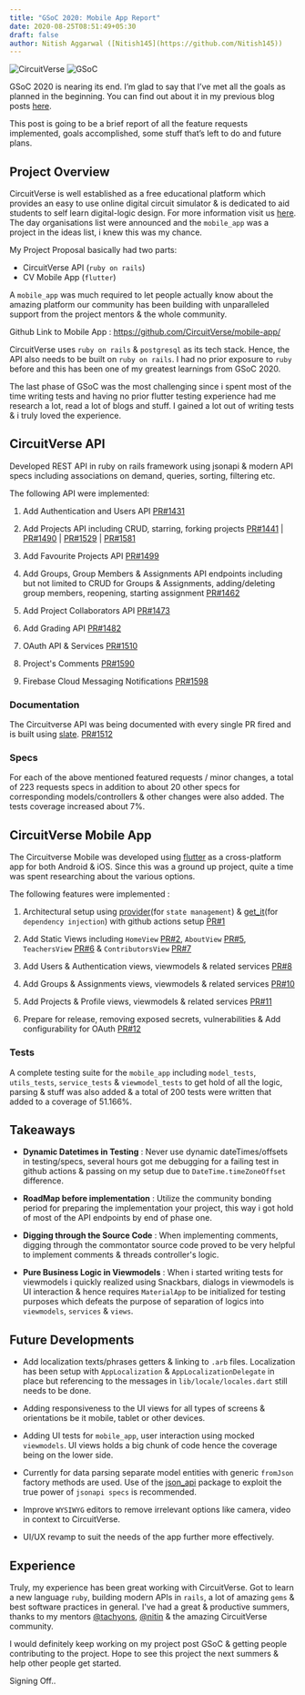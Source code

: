 ```yaml
---
title: "GSoC 2020: Mobile App Report"
date: 2020-08-25T08:51:49+05:30
draft: false
author: Nitish Aggarwal ([Nitish145](https://github.com/Nitish145))
---
```


![CircuitVerse](/img/cv_cover.png)
![GSoC](/img/gsoc_cover.png)

GSoC 2020 is nearing its end. I’m glad to say that I’ve met all the goals as planned in the beginning. You can find out about it in my previous blog posts [here](https://nitish145.github.io/blog).

This post is going to be a brief report of all the feature requests implemented, goals accomplished, some stuff that’s left to do and future plans.

## Project Overview

CircuitVerse is well established as a free educational platform which provides an easy to use online digital circuit simulator & is dedicated to aid students to self learn digital-logic design. For more information visit us [here](http://circuitverse.org/). The day organisations list were announced and the `mobile_app` was a project in the ideas list, i knew this was my chance.

My Project Proposal basically had two parts:

- CircuitVerse API (`ruby on rails`)
- CV Mobile App (`flutter`)

A `mobile_app` was much required to let people actually know about the amazing platform our community has been building with unparalleled support from the project mentors & the whole community.

Github Link to Mobile App : https://github.com/CircuitVerse/mobile-app/

CircuitVerse uses `ruby on rails` & `postgresql` as its tech stack. Hence, the API also needs to be built on `ruby on rails`. I had no prior exposure to `ruby` before and this has been one of my greatest learnings from GSoC 2020.

The last phase of GSoC was the most challenging since i spent most of the time writing tests and having no prior flutter testing experience had me research a lot, read a lot of blogs and stuff. I gained a lot out of writing tests & i truly loved the experience.

## CircuitVerse API

Developed REST API in ruby on rails framework using jsonapi & modern API specs including associations on demand, queries, sorting, filtering etc.

The following API were implemented:

1. Add Authentication and Users API [PR#1431](https://github.com/CircuitVerse/CircuitVerse/pull/1431)

2. Add Projects API including CRUD, starring, forking projects [PR#1441](https://github.com/CircuitVerse/CircuitVerse/pull/1441) | [PR#1490](https://github.com/CircuitVerse/CircuitVerse/pull/1490) | [PR#1529](https://github.com/CircuitVerse/CircuitVerse/pull/1529) | [PR#1581](https://github.com/CircuitVerse/CircuitVerse/pull/1581)

3. Add Favourite Projects API [PR#1499](https://github.com/CircuitVerse/CircuitVerse/pull/1499)

4. Add Groups, Group Members & Assignments API endpoints including but not limited to CRUD for Groups & Assignments, adding/deleting group members, reopening, starting assignment [PR#1462](https://github.com/CircuitVerse/CircuitVerse/pull/1462)

5. Add Project Collaborators API [PR#1473](https://github.com/CircuitVerse/CircuitVerse/pull/1473)

6. Add Grading API [PR#1482](https://github.com/CircuitVerse/CircuitVerse/pull/1482)

7. OAuth API & Services [PR#1510](https://github.com/CircuitVerse/CircuitVerse/pull/1510)

8. Project's Comments [PR#1590](https://github.com/CircuitVerse/CircuitVerse/pull/1590)

9. Firebase Cloud Messaging Notifications [PR#1598](https://github.com/CircuitVerse/CircuitVerse/pull/1598)

### Documentation

The Circuitverse API was being documented with every single PR fired and is built using [slate](https://github.com/slatedocs/slate/). [PR#1512](https://github.com/CircuitVerse/CircuitVerse/pull/1512)

### Specs

For each of the above mentioned featured requests / minor changes, a total of 223 requests specs in addition to about 20 other specs for corresponding models/controllers & other changes were also added. The tests coverage increased about 7%.

## CircuitVerse Mobile App

The Circuitverse Mobile was developed using [flutter](http://flutter.dev/) as a cross-platform app for both Android & iOS. Since this was a ground up project, quite a time was spent researching about the various options.

The following features were implemented :

1. Architectural setup using [provider](https://pub.dev/packages/provider)(for `state management`) & [get_it](https://pub.dev/packages/get_it)(for `dependency injection`) with github actions setup [PR#1](https://github.com/CircuitVerse/mobile-app/pull/1)

2. Add Static Views including `HomeView` [PR#2](https://github.com/CircuitVerse/mobile-app/pull/2), `AboutView` [PR#5](https://github.com/CircuitVerse/mobile-app/pull/5), `TeachersView` [PR#6](https://github.com/CircuitVerse/mobile-app/pull/6) & `ContributorsView` [PR#7](https://github.com/CircuitVerse/mobile-app/pull/7)

3. Add Users & Authentication views, viewmodels & related services [PR#8](https://github.com/CircuitVerse/mobile-app/pull/8)

4. Add Groups & Assignments views, viewmodels & related services [PR#10](https://github.com/CircuitVerse/mobile-app/pull/10)

5. Add Projects & Profile views, viewmodels & related services [PR#11](https://github.com/CircuitVerse/mobile-app/pull/11)

6. Prepare for release, removing exposed secrets, vulnerabilities & Add configurability for OAuth [PR#12](https://github.com/CircuitVerse/mobile-app/pull/12)

### Tests

A complete testing suite for the `mobile_app` including `model_tests`, `utils_tests`, `service_tests` & `viewmodel_tests` to get hold of all the logic, parsing & stuff was also added & a total of 200 tests were written that added to a coverage of 51.166%.

## Takeaways

- **Dynamic Datetimes in Testing** : Never use dynamic dateTimes/offsets in testing/specs, several hours got me debugging for a failing test in github actions & passing on my setup due to `DateTime.timeZoneOffset` difference.

- **RoadMap before implementation** : Utilize the community bonding period for preparing the implementation your project, this way i got hold of most of the API endpoints by end of phase one.

- **Digging through the Source Code** : When implementing comments, digging through the commontator source code proved to be very helpful to implement comments & threads controller's logic.

- **Pure Business Logic in Viewmodels** : When i started writing tests for viewmodels i quickly realized using Snackbars, dialogs in viewmodels is UI interaction & hence requires `MaterialApp` to be initialized for testing purposes which defeats the purpose of separation of logics into `viewmodels`, `services` & `views`.

## Future Developments

- Add localization texts/phrases getters & linking to `.arb` files. Localization has been setup with `AppLocalization` & `AppLocalizationDelegate` in place but referencing to the messages in `lib/locale/locales.dart` still needs to be done.

- Adding responsiveness to the UI views for all types of screens & orientations be it mobile, tablet or other devices.

- Adding UI tests for `mobile_app`, user interaction using mocked `viewmodels`. UI views holds a big chunk of code hence the coverage being on the lower side.

- Currently for data parsing separate model entities with generic `fromJson` factory methods are used. Use of the [json_api](https://pub.dev/packages/json_api) package to exploit the true power of `jsonapi specs` is recommended.

- Improve `WYSIWYG` editors to remove irrelevant options like camera, video in context to CircuitVerse.

- UI/UX revamp to suit the needs of the app further more effectively.

## Experience

Truly, my experience has been great working with CircuitVerse. Got to learn a new language `ruby`, building modern APIs in `rails`, a lot of amazing `gems` & best software practices in general. I've had a great & productive summers, thanks to my mentors [@tachyons](https://github.com/tachyons), [@nitin](https://github.com/nitin10s) & the amazing CircuitVerse community.

I would definitely keep working on my project post GSoC & getting people contributing to the project. Hope to see this project the next summers & help other people get started.

Signing Off..

